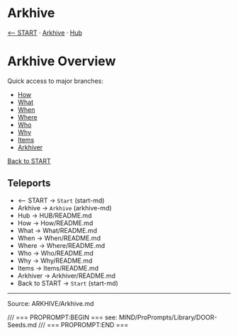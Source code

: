 # Arkhive

[⟵ START](../START.md) · [Arkhive](Arkhive.md) · [Hub](../HUB/README.md)
# Arkhive Overview

Quick access to major branches:

- [How](How/README.md)
- [What](What/README.md)
- [When](When/README.md)
- [Where](Where/README.md)
- [Who](Who/README.md)
- [Why](Why/README.md)
- [Items](Items/README.md)
- [Arkhiver](Arkhiver/README.md)

[Back to START](../START.md)

## Teleports
- ⟵ START → `Start` (start-md)
- Arkhive → `Arkhive` (arkhive-md)
- Hub → HUB/README.md
- How → How/README.md
- What → What/README.md
- When → When/README.md
- Where → Where/README.md
- Who → Who/README.md
- Why → Why/README.md
- Items → Items/README.md
- Arkhiver → Arkhiver/README.md
- Back to START → `Start` (start-md)

---
Source: ARKHIVE/Arkhive.md

/// === PROPROMPT:BEGIN ===
see: MIND/ProPrompts/Library/DOOR-Seeds.md
/// === PROPROMPT:END ===
